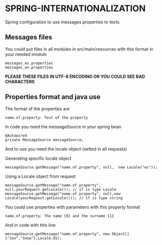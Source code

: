 # SPRING-INTERNATIONALIZATION

Spring configuration to use messages.properties to texts.

## Messages files

You could put files in all modules  in src/main/resources with this format in your needed module

	messages_es.properties
	messages_en.properties
	
**PLEASE THESE FILES IN UTF-8 ENCODING OR YOU COULD SEE BAD CHARACTERS**
	
## Properties format and java use

The format of the properties are

	name.of.property: Text of the property
	
In code you need the messageSource in your spring bean

	@Autowired
	private MessageSource messageSource;
    
And to use you need the locale object (setted in all requests)

Generating specific locale object
 
	messageSource.getMessage("name.of.property", null,  new Locale("es"));
	
Using a Locale object from request

	messageSource.getMessage("name.of.property", null,yourRequest.getLocale()); // if is type Locale
	messageSource.getMessage("name.of.property", null,new Locale(yourRequest.getLocale())); // if is type string
	
You could use properties with parameters with this property format

	name.of.property: The name {0} and the surname {1}

And in code with this line

	messageSource.getMessage("name.of.property", new Object[]{"Jon","Snow"},Locale.US);
	